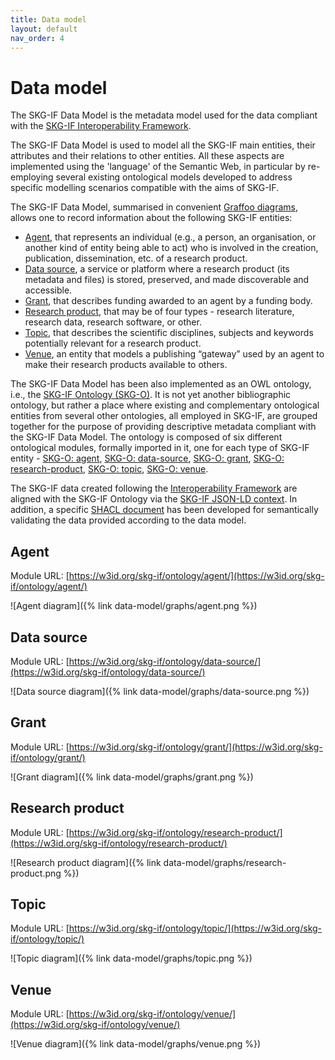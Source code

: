```yaml
---
title: Data model
layout: default
nav_order: 4
---
```


# Data model

The SKG-IF Data Model is the metadata model used for the data compliant with the [SKG-IF Interoperability Framework](/interoperability-framework/).

The SKG-IF Data Model is used to model all the SKG-IF main entities, their attributes and their relations to other entities. All these aspects are implemented using the 'language' of the Semantic Web, in particular by re-employing several existing ontological models developed to address specific modelling scenarios compatible with the aims of SKG-IF. 

The SKG-IF Data Model, summarised in convenient [Graffoo diagrams](https://essepuntato.it/graffoo), allows one to record information about the following SKG-IF entities:

* [Agent](#agent), that represents an individual (e.g., a person, an organisation, or another kind of entity being able to act) who is involved in the creation, publication, dissemination, etc. of a research product.
* [Data source](#data-source), a service or platform where a research product (its metadata and files) is stored, preserved, and made discoverable and accessible.
* [Grant](#grant), that describes funding awarded to an agent by a funding body.
* [Research product](#research-product), that may be of four types - research literature, research data, research software, or other.
* [Topic](#topic), that describes the scientific disciplines, subjects and keywords potentially relevant for a research product.
* [Venue](#venue), an entity that models a publishing “gateway” used by an agent to make their research products available to others.

The SKG-IF Data Model has been also implemented as an OWL ontology, i.e., the [SKG-IF Ontology (SKG-O)](https://w3id.org/skg-if/ontology/). It is not yet another bibliographic ontology, but rather a place where existing and complementary ontological entities from several other ontologies, all employed in SKG-IF, are grouped together for the purpose of providing descriptive metadata compliant with the SKG-IF Data Model. The ontology is composed of six different ontological modules, formally imported in it, one for each type of SKG-IF entity - [SKG-O: agent](https://w3id.org/skg-if/ontology/agent/), [SKG-O: data-source](https://w3id.org/skg-if/ontology/data-source/), [SKG-O: grant](https://w3id.org/skg-if/ontology/grant/), [SKG-O: research-product](https://w3id.org/skg-if/ontology/research-product), [SKG-O: topic](https://w3id.org/skg-if/ontology/topic/), [SKG-O: venue](https://w3id.org/skg-if/ontology/venue/).

The SKG-IF data created following the [Interoperability Framework](/interoperability-framework/) are aligned with the SKG-IF Ontology via the [SKG-IF JSON-LD context](/context/). In addition, a specific [SHACL document](https://w3id.org/skg-if/validation/shacl) has been developed for semantically validating the data provided according to the data model.

## Agent

Module URL: [https://w3id.org/skg-if/ontology/agent/](https://w3id.org/skg-if/ontology/agent/)

![Agent diagram]({% link data-model/graphs/agent.png %})


## Data source

Module URL: [https://w3id.org/skg-if/ontology/data-source/](https://w3id.org/skg-if/ontology/data-source/)

![Data source diagram]({% link data-model/graphs/data-source.png %})


## Grant

Module URL: [https://w3id.org/skg-if/ontology/grant/](https://w3id.org/skg-if/ontology/grant/)

![Grant diagram]({% link data-model/graphs/grant.png %})


## Research product

Module URL: [https://w3id.org/skg-if/ontology/research-product/](https://w3id.org/skg-if/ontology/research-product/)

![Research product diagram]({% link data-model/graphs/research-product.png %})


## Topic

Module URL: [https://w3id.org/skg-if/ontology/topic/](https://w3id.org/skg-if/ontology/topic/)

![Topic diagram]({% link data-model/graphs/topic.png %})


## Venue

Module URL: [https://w3id.org/skg-if/ontology/venue/](https://w3id.org/skg-if/ontology/venue/)

![Venue diagram]({% link data-model/graphs/venue.png %})








